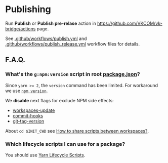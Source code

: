 # Publishing

Run **Publish** or **Publish pre-relase** action in https://github.com/VKCOM/vk-bridge/actions page.

See [.github/workflows/publish.yml](./.github/workflows/publish.yml) and
[.github/workflows/publish_release.yml](./.github/workflows/publish_release.yml) workflow files for
details.

## F.A.Q.

### What's the `g:npm:version` script in root [package.json](./package.json)?

Since `yarn >= 2`, the `version` command has been limited. For workaround we use
[`npm version`](https://docs.npmjs.com/cli/v8/commands/npm-version).

We **disable** next flags for exclude NPM side effects:

- [workspaces-update](https://docs.npmjs.com/cli/v8/commands/npm-version#workspaces-update)
- [commit-hooks](https://docs.npmjs.com/cli/v8/commands/npm-version#commit-hooks)
- [git-tag-version](https://docs.npmjs.com/cli/v8/commands/npm-version#git-tag-version)

About `cd $INIT_CWD` see [How to share scripts between workspaces?](https://yarnpkg.com/getting-started/qa#how-to-share-scripts-between-workspaces).

### Which lifecycle scripts I can use for a package?

You should use [Yarn Lifecycle Scripts](https://yarnpkg.com/advanced/lifecycle-scripts).
